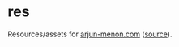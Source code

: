 # res
Resources/assets for [arjun-menon.com](https://arjun-menon.com/) ([source](https://github.com/arjun-menon/arjun-menon.github.io)).
